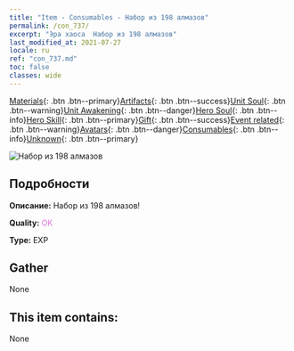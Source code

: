 ```yaml
---
title: "Item - Consumables - Набор из 198 алмазов"
permalink: /con_737/
excerpt: "Эра хаоса  Набор из 198 алмазов"
last_modified_at: 2021-07-27
locale: ru
ref: "con_737.md"
toc: false
classes: wide
---
```

 [Materials](/ItemsRU/){: .btn .btn--primary}[Artifacts](/ItemsRU/Artifacts/){: .btn .btn--success}[Unit Soul](/ItemsRU/UnitSoul/){: .btn .btn--warning}[Unit Awakening](/ItemsRU/UnitAwakening/){: .btn .btn--danger}[Hero Soul](/ItemsRU/HeroSoul/){: .btn .btn--info}[Hero Skill](/ItemsRU/HeroSkill/){: .btn .btn--primary}[Gift](/ItemsRU/Gift/){: .btn .btn--success}[Event related](/ItemsRU/Events/){: .btn .btn--warning}[Avatars](/ItemsRU/Avatars/){: .btn .btn--danger}[Consumables](/ItemsRU/Consumables/){: .btn .btn--info}[Unknown](/ItemsRU/Unknown/){: .btn .btn--primary}

 ![Набор из 198 алмазов](/images/t/i_tool_30273.png)

## Подробности
 **Описание:** Набор из 198 алмазов!

 **Quality:** <span style="color: #DA70D6">OK</span>

 **Type:** EXP

## Gather

  None

## This item contains:

  None

